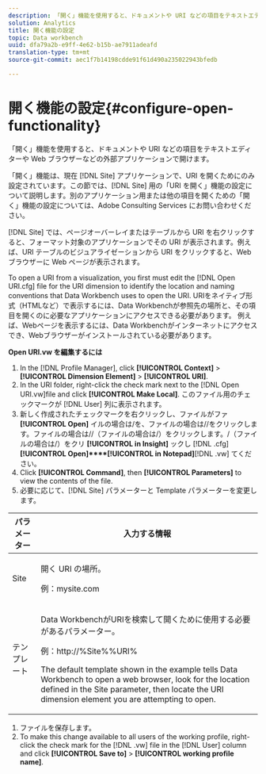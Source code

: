 ```yaml
---
description: 「開く」機能を使用すると、ドキュメントや URI などの項目をテキストエディターや Web ブラウザーなどの外部アプリケーションで開けます。
solution: Analytics
title: 開く機能の設定
topic: Data workbench
uuid: dfa79a2b-e9ff-4e62-b15b-ae7911adeafd
translation-type: tm+mt
source-git-commit: aec1f7b14198cdde91f61d490a235022943bfedb

---
```



# 開く機能の設定{#configure-open-functionality}

「開く」機能を使用すると、ドキュメントや URI などの項目をテキストエディターや Web ブラウザーなどの外部アプリケーションで開けます。

「開く」機能は、現在 [!DNL Site] アプリケーションで、URI を開くためにのみ設定されています。この節では、[!DNL Site] 用の「URI を開く」機能の設定について説明します。別のアプリケーション用または他の項目を開くための「開く」機能の設定については、Adobe Consulting Services にお問い合わせください。

[!DNL Site] では、ページオーバーレイまたはテーブルから URI を右クリックすると、フォーマット対象のアプリケーションでその URI が表示されます。例えば、URI テーブルのビジュアライゼーションから URI をクリックすると、Web ブラウザーに Web ページが表示されます。

To open a URI from a visualization, you first must edit the [!DNL Open URI.cfg] file for the URI dimension to identify the location and naming conventions that Data Workbench uses to open the URI. URIをネイティブ形式（HTMLなど）で表示するには、Data Workbenchが参照先の場所と、その項目を開くのに必要なアプリケーションにアクセスできる必要があります。 例えば、Webページを表示するには、Data Workbenchがインターネットにアクセスでき、Webブラウザーがインストールされている必要があります。

**Open URI.vw を編集するには**

1. In the [!DNL Profile Manager], click **[!UICONTROL Context]** > **[!UICONTROL Dimension Element]** > **[!UICONTROL URI]**.
1. In the URI folder, right-click the check mark next to the [!DNL Open URI.vw]file and click **[!UICONTROL Make Local]**. このファイル用のチェックマークが [!DNL User] 列に表示されます。
1. 新しく作成されたチェックマークを右クリックし、ファイルがファ **[!UICONTROL Open]** イルの場合は/を、ファイルの場合は//をクリックします。ファイルの場合は//（ファイルの場合は/）をクリックします。/（ファイルの場合は/）をクリ **[!UICONTROL in Insight]** ックし [!DNL .cfg]**[!UICONTROL Open]****[!UICONTROL in Notepad]**[!DNL .vw] てください。
1. Click **[!UICONTROL Command]**, then **[!UICONTROL Parameters]** to view the contents of the file.
1. 必要に応じて、[!DNL Site] パラメーターと Template パラメーターを変更します。

<table id="table_CDB316DB271F476AB9F9B557B86AFD25"> 
 <thead> 
  <tr> 
   <th colname="col1" class="entry"> パラメーター </th> 
   <th colname="col2" class="entry"> 入力する情報 </th> 
  </tr>
 </thead>
 <tbody> 
  <tr> 
   <td colname="col1"> <p>Site </p> </td> 
   <td colname="col2"> <p>開く URI の場所。 </p> <p>例：mysite.com </p> </td> 
  </tr> 
  <tr> 
   <td colname="col1"> <p>テンプレート </p> </td> 
   <td colname="col2"> <p>Data WorkbenchがURIを検索して開くために使用する必要があるパラメーター。 </p> <p>例：<span class="filepath">http://%Site%%URI%</span> </p> <p>The default template shown in the example tells Data Workbench to open a web browser, look for the location defined in the <span class="wintitle"> Site</span> parameter, then locate the URI dimension element you are attempting to open. </p> </td> 
  </tr> 
 </tbody> 
</table>

1. ファイルを保存します。
1. To make this change available to all users of the working profile, right-click the check mark for the [!DNL .vw] file in the [!DNL User] column and click **[!UICONTROL Save to]** > **[!UICONTROL working profile name]**.

